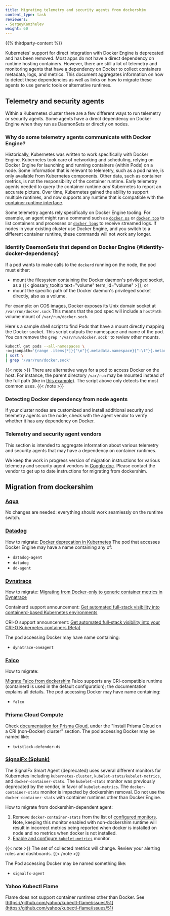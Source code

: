 ```yaml
---
title: Migrating telemetry and security agents from dockershim
content_type: task 
reviewers:
- SergeyKanzhelev
weight: 60
---
```


<!-- overview -->

{{% thirdparty-content %}}

Kubernetes' support for direct integration with Docker Engine is deprecated and
has been removed. Most apps do not have a direct dependency on runtime hosting
containers. However, there are still a lot of telemetry and monitoring agents
that have a dependency on Docker to collect containers metadata, logs, and
metrics. This document aggregates information on how to detect these
dependencies as well as links on how to migrate these agents to use generic tools or
alternative runtimes.

## Telemetry and security agents

Within a Kubernetes cluster there are a few different ways to run telemetry or
security agents.  Some agents have a direct dependency on Docker Engine when
they run as DaemonSets or directly on nodes.

### Why do some telemetry agents communicate with Docker Engine?

Historically, Kubernetes was written to work specifically with Docker Engine.
Kubernetes took care of networking and scheduling, relying on Docker Engine for
launching and running containers (within Pods) on a node. Some information that
is relevant to telemetry, such as a pod name, is only available from Kubernetes
components. Other data, such as container metrics, is not the responsibility of
the container runtime. Early telemetry agents needed to query the container
runtime *and* Kubernetes to report an accurate picture. Over time, Kubernetes
gained the ability to support multiple runtimes, and now supports any runtime
that is compatible with the [container runtime interface](/docs/concepts/architecture/cri/).

Some telemetry agents rely specifically on Docker Engine tooling. For example, an agent
might run a command such as
[`docker ps`](https://docs.docker.com/engine/reference/commandline/ps/)
or [`docker top`](https://docs.docker.com/engine/reference/commandline/top/) to list
containers and processes or [`docker logs`](https://docs.docker.com/engine/reference/commandline/logs/)
to receive streamed logs. If nodes in your existing cluster use
Docker Engine, and you switch to a different container runtime,
these commands will not work any longer.

### Identify DaemonSets that depend on Docker Engine {#identify-docker-dependency}

If a pod wants to make calls to the `dockerd` running on the node, the pod must either:

- mount the filesystem containing the Docker daemon's privileged socket, as a
  {{< glossary_tooltip text="volume" term_id="volume" >}}; or
- mount the specific path of the Docker daemon's privileged socket directly, also as a volume.

For example: on COS images, Docker exposes its Unix domain socket at
`/var/run/docker.sock` This means that the pod spec will include a
`hostPath` volume mount of `/var/run/docker.sock`.

Here's a sample shell script to find Pods that have a mount directly mapping the
Docker socket. This script outputs the namespace and name of the pod. You can
remove the `grep '/var/run/docker.sock'` to review other mounts.

```bash
kubectl get pods --all-namespaces \
-o=jsonpath='{range .items[*]}{"\n"}{.metadata.namespace}{":\t"}{.metadata.name}{":\t"}{range .spec.volumes[*]}{.hostPath.path}{", "}{end}{end}' \
| sort \
| grep '/var/run/docker.sock'
```

{{< note >}}
There are alternative ways for a pod to access Docker on the host. For instance, the parent
directory `/var/run` may be mounted instead of the full path (like in [this
example](https://gist.github.com/itaysk/7bc3e56d69c4d72a549286d98fd557dd)).
The script above only detects the most common uses.
{{< /note >}}

### Detecting Docker dependency from node agents

If your cluster nodes are customized and install additional security and
telemetry agents on the node, check with the agent vendor
to verify whether it has any dependency on Docker.

### Telemetry and security agent vendors

This section is intended to aggregate information about various telemetry and
security agents that may have a dependency on container runtimes.

We keep the work in progress version of migration instructions for various telemetry and security agent vendors
in [Google doc](https://docs.google.com/document/d/1ZFi4uKit63ga5sxEiZblfb-c23lFhvy6RXVPikS8wf0/edit#).
Please contact the vendor to get up to date instructions for migrating from dockershim.

## Migration from dockershim

### [Aqua](https://www.aquasec.com)

No changes are needed: everything should work seamlessly on the runtime switch.

### [Datadog](https://www.datadoghq.com/product/)

How to migrate:
[Docker deprecation in Kubernetes](https://docs.datadoghq.com/agent/guide/docker-deprecation/)
The pod that accesses Docker Engine may have a name containing any of:

- `datadog-agent`
- `datadog`
- `dd-agent`

### [Dynatrace](https://www.dynatrace.com/)

How to migrate:
[Migrating from Docker-only to generic container metrics in Dynatrace](https://community.dynatrace.com/t5/Best-practices/Migrating-from-Docker-only-to-generic-container-metrics-in/m-p/167030#M49)

Containerd support announcement: [Get automated full-stack visibility into
containerd-based Kubernetes
environments](https://www.dynatrace.com/news/blog/get-automated-full-stack-visibility-into-containerd-based-kubernetes-environments/)

CRI-O support announcement: [Get automated full-stack visibility into your CRI-O Kubernetes containers (Beta)](https://www.dynatrace.com/news/blog/get-automated-full-stack-visibility-into-your-cri-o-kubernetes-containers-beta/)

The pod accessing Docker may have name containing: 
- `dynatrace-oneagent`

### [Falco](https://falco.org)

How to migrate:

[Migrate Falco from dockershim](https://falco.org/docs/getting-started/deployment/#docker-deprecation-in-kubernetes)
Falco supports any CRI-compatible runtime (containerd is used in the default configuration); the documentation explains all details.
The pod accessing Docker may have name containing: 
- `falco`

### [Prisma Cloud Compute](https://docs.paloaltonetworks.com/prisma/prisma-cloud.html)

Check [documentation for Prisma Cloud](https://docs.paloaltonetworks.com/prisma/prisma-cloud/prisma-cloud-admin-compute/install/install_kubernetes.html),
under the "Install Prisma Cloud on a CRI (non-Docker) cluster" section.
The pod accessing Docker may be named like:
- `twistlock-defender-ds`

### [SignalFx (Splunk)](https://www.splunk.com/en_us/investor-relations/acquisitions/signalfx.html)

The SignalFx Smart Agent (deprecated) uses several different monitors for Kubernetes including
`kubernetes-cluster`, `kubelet-stats/kubelet-metrics`, and `docker-container-stats`.
The `kubelet-stats` monitor was previously deprecated by the vendor, in favor of `kubelet-metrics`.
The `docker-container-stats` monitor is impacted by dockershim removal.
Do not use the `docker-container-stats` with container runtimes other than Docker Engine.


How to migrate from dockershim-dependent agent:
1. Remove `docker-container-stats` from the list of [configured monitors](https://github.com/signalfx/signalfx-agent/blob/main/docs/monitor-config.md).
   Note, keeping this monitor enabled with non-dockershim runtime will result in incorrect metrics
   being reported when docker is installed on node and no metrics when docker is not installed.
2. [Enable and configure `kubelet-metrics`](https://github.com/signalfx/signalfx-agent/blob/main/docs/monitors/kubelet-metrics.md) monitor.


{{< note >}}
The set of collected metrics will change. Review your alerting rules and dashboards.
{{< /note >}}

The Pod accessing Docker may be named something like:

- `signalfx-agent`

### Yahoo Kubectl Flame

Flame does not support container runtimes other than Docker. See
[https://github.com/yahoo/kubectl-flame/issues/51](https://github.com/yahoo/kubectl-flame/issues/51)
